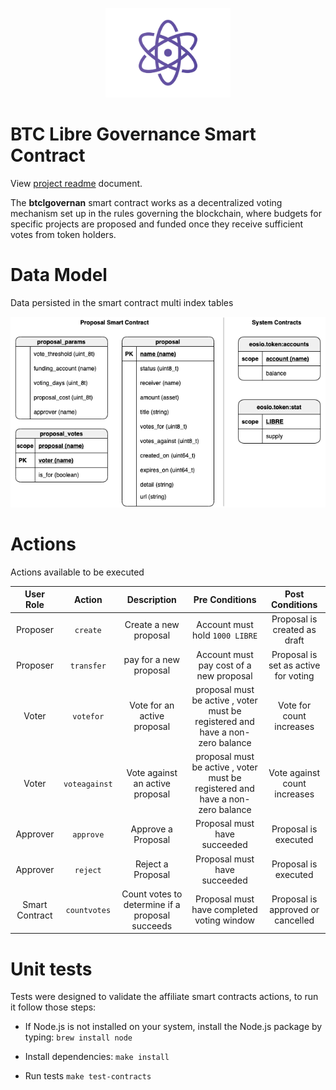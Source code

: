 <p align="center">
   <img src="../../docs/proton-logo.svg" width="200">
</p>

# BTC Libre Governance Smart Contract

View [project readme](../../README.md) document.

The **btclgovernan** smart contract works as a decentralized voting mechanism set up in the rules governing the blockchain, where budgets for specific projects are proposed and funded once they receive sufficient votes from token holders.

# Data Model

Data persisted in the smart contract multi index tables

![Data Model](../../docs/data-model.png)

# Actions

Actions available to be executed

|   User Role    |     Action     |                   Description                   |                                 Pre Conditions                                 |           Post Conditions            |
| :------------: | :------------: | :---------------------------------------------: | :----------------------------------------------------------------------------: | :----------------------------------: |
|    Proposer    |    `create`    |              Create a new proposal              |                         Account must hold `1000 LIBRE`                         |     Proposal is created as draft     |
|    Proposer    |   `transfer`    |             pay for a new proposal              |                    Account must pay cost of a new proposal                     | Proposal is set as active for voting |
|     Voter      |   `votefor`   |           Vote for an active proposal           | proposal must be active , voter must be registered and have a non-zero balance |       Vote for count increases       |
|     Voter      | `voteagainst` |         Vote against an active proposal         | proposal must be active , voter must be registered and have a non-zero balance |     Vote against count increases     |
|    Approver    |   `approve`    |               Approve a Proposal                |                          Proposal must have succeeded                          |         Proposal is executed         |
|    Approver    |    `reject`    |                Reject a Proposal                |                          Proposal must have succeeded                          |         Proposal is executed         |
| Smart Contract | `countvotes`  | Count votes to determine if a proposal succeeds |                   Proposal must have completed voting window                   |  Proposal is approved or cancelled   |

# Unit tests

Tests were designed to validate the affiliate smart contracts actions, to run it follow those steps:

- If Node.js is not installed on your system, install the Node.js package by typing:
  `brew install node`

- Install dependencies:
  `make install`

- Run tests
  `make test-contracts`
